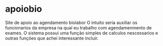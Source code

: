 # apoiobio
Site de apoio ao agendamento biolabor 
O  intuito seria auxiliar  os funcionarios da empresa na qual eu trabalho com agendamenmento de exames. O sistema possui uma função simples de calculos nescessarios e outras funções que achei interessante incluir. 
